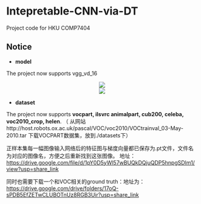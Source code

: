 # Intepretable-CNN-via-DT
Project code for HKU COMP7404

## Notice
- **model**

The project now supports vgg_vd_16
<div align=center><img src="https://github.com/ZO1DB3RG/Intepretable-CNN-via-DT/tree/main/plot/Picture4.png"/></div>
<div align=center><img src="https://github.com/ZO1DB3RG/Intepretable-CNN-via-DT/tree/main/plot/output1.png"/></div>



- **dataset**

The project now supports **vocpart, ilsvrc animalpart, cub200, 
                         celeba, voc2010_crop, helen**.
（
从网站http://host.robots.ox.ac.uk/pascal/VOC/voc2010/VOCtrainval_03-May-2010.tar
    下载VOCPART数据集，放到./datasets下）
    
    
正样本集每一幅图像输入网络后的特征图与梯度向量都已保存为.pt文件，文件名为对应的图像名，方便之后重新找到这张图像。
地址：https://drive.google.com/file/d/1pY0D5yWl57wBUQkDQjuQDP5hnpgSDlm1/view?usp=share_link

同时也需要下载一个和VOC相关的ground truth：地址为：https://drive.google.com/drive/folders/17oQ-sPDB5EfZETwCLUBOTnUz8RGB3Uir?usp=share_link
